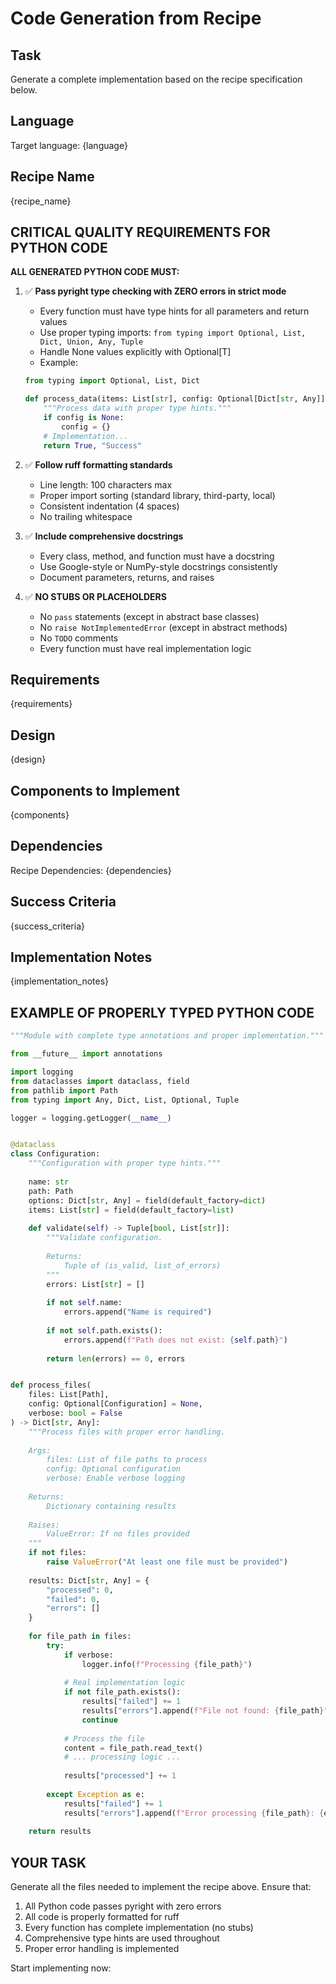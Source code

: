 # Code Generation from Recipe

## Task
Generate a complete implementation based on the recipe specification below.

## Language
Target language: {language}

## Recipe Name
{recipe_name}

## CRITICAL QUALITY REQUIREMENTS FOR PYTHON CODE

**ALL GENERATED PYTHON CODE MUST:**
1. ✅ **Pass pyright type checking with ZERO errors in strict mode**
   - Every function must have type hints for all parameters and return values
   - Use proper typing imports: `from typing import Optional, List, Dict, Union, Any, Tuple`
   - Handle None values explicitly with Optional[T]
   - Example:
   ```python
   from typing import Optional, List, Dict
   
   def process_data(items: List[str], config: Optional[Dict[str, Any]] = None) -> Tuple[bool, str]:
       """Process data with proper type hints."""
       if config is None:
           config = {}
       # Implementation...
       return True, "Success"
   ```

2. ✅ **Follow ruff formatting standards**
   - Line length: 100 characters max
   - Proper import sorting (standard library, third-party, local)
   - Consistent indentation (4 spaces)
   - No trailing whitespace

3. ✅ **Include comprehensive docstrings**
   - Every class, method, and function must have a docstring
   - Use Google-style or NumPy-style docstrings consistently
   - Document parameters, returns, and raises

4. ✅ **NO STUBS OR PLACEHOLDERS**
   - No `pass` statements (except in abstract base classes)
   - No `raise NotImplementedError` (except in abstract methods)
   - No `TODO` comments
   - Every function must have real implementation logic

## Requirements
{requirements}

## Design
{design}

## Components to Implement
{components}

## Dependencies
Recipe Dependencies: {dependencies}

## Success Criteria
{success_criteria}

## Implementation Notes
{implementation_notes}

## EXAMPLE OF PROPERLY TYPED PYTHON CODE

```python
"""Module with complete type annotations and proper implementation."""

from __future__ import annotations

import logging
from dataclasses import dataclass, field
from pathlib import Path
from typing import Any, Dict, List, Optional, Tuple

logger = logging.getLogger(__name__)


@dataclass
class Configuration:
    """Configuration with proper type hints."""
    
    name: str
    path: Path
    options: Dict[str, Any] = field(default_factory=dict)
    items: List[str] = field(default_factory=list)
    
    def validate(self) -> Tuple[bool, List[str]]:
        """Validate configuration.
        
        Returns:
            Tuple of (is_valid, list_of_errors)
        """
        errors: List[str] = []
        
        if not self.name:
            errors.append("Name is required")
        
        if not self.path.exists():
            errors.append(f"Path does not exist: {self.path}")
        
        return len(errors) == 0, errors


def process_files(
    files: List[Path],
    config: Optional[Configuration] = None,
    verbose: bool = False
) -> Dict[str, Any]:
    """Process files with proper error handling.
    
    Args:
        files: List of file paths to process
        config: Optional configuration
        verbose: Enable verbose logging
        
    Returns:
        Dictionary containing results
        
    Raises:
        ValueError: If no files provided
    """
    if not files:
        raise ValueError("At least one file must be provided")
    
    results: Dict[str, Any] = {
        "processed": 0,
        "failed": 0,
        "errors": []
    }
    
    for file_path in files:
        try:
            if verbose:
                logger.info(f"Processing {file_path}")
            
            # Real implementation logic
            if not file_path.exists():
                results["failed"] += 1
                results["errors"].append(f"File not found: {file_path}")
                continue
            
            # Process the file
            content = file_path.read_text()
            # ... processing logic ...
            
            results["processed"] += 1
            
        except Exception as e:
            results["failed"] += 1
            results["errors"].append(f"Error processing {file_path}: {e}")
    
    return results
```

## YOUR TASK

Generate all the files needed to implement the recipe above. Ensure that:
1. All Python code passes pyright with zero errors
2. All code is properly formatted for ruff
3. Every function has complete implementation (no stubs)
4. Comprehensive type hints are used throughout
5. Proper error handling is implemented

Start implementing now: